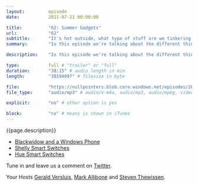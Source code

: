 ```yaml
---
layout:         episode
date: 			2021-07-21 00:00:00

title: 			"62: Summer Gadgets"
url:        	"62"
subtitle: 		"It's hot outside, what type of stuff are we tinkering with during the summer?"
summary: 		"In this episode we're talking about the different things we are currently tinkering with in and around the house. From BBQs to Kindles, and lights to airconditioning."

description: 	"In this episode we're talking about the different things we are currently tinkering with in and around the house. From BBQs to Kindles, and lights to airconditioning."

type:			full # "trailer" or "full"
duration: 		"38:15" # audio length in min
length: 		"30194097" # filesize in byte

file: 			"https://nullpointers.blob.core.windows.net/episodes/20210721_SummerGadgets.mp3"
file_type: 		"audio/mp3" # audio/x-m4a, audio/mp3, audio/mpeg, video/quicktime, video/mp4, video/x-m4v, application/pdf, and document/x-epub

explicit: 		"no" # other option is yes

block: 			"no" # means is shown in iTunes
---
```


{{page.description}}

* [Blackwidow and a Windows Phone](https://twitter.com/shanselman/status/1414789060061659142)
* [Shelly Smart Switches](https://shelly.cloud/products/shelly-1-smart-home-automation-relay/)
* [Hue Smart Switches](https://www.philips-hue.com/en-us/p/hue-philips-hue-wall-switch-module/046677571160)

Tune in and leave us a comment on [Twitter](https://twitter.com/nullpointersio).

Your Hosts [Gerald Versluis](https://twitter.com/jfversluis), [Mark Allibone](https://twitter.com/mallibone) and [Steven Thewissen](https://twitter.com/devnl).
